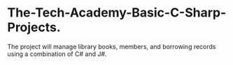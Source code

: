 # The-Tech-Academy-Basic-C-Sharp-Projects.
The project will manage library books, members, and borrowing records using a combination of C# and J#.

